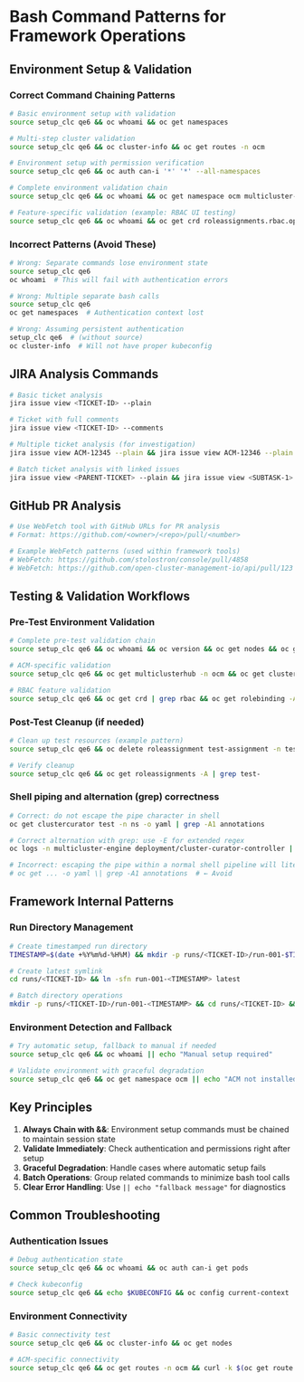 # Bash Command Patterns for Framework Operations

## Environment Setup & Validation

### Correct Command Chaining Patterns

```bash
# Basic environment setup with validation
source setup_clc qe6 && oc whoami && oc get namespaces

# Multi-step cluster validation
source setup_clc qe6 && oc cluster-info && oc get routes -n ocm

# Environment setup with permission verification
source setup_clc qe6 && oc auth can-i '*' '*' --all-namespaces

# Complete environment validation chain
source setup_clc qe6 && oc whoami && oc get namespace ocm multicluster-engine && oc get routes -n ocm

# Feature-specific validation (example: RBAC UI testing)
source setup_clc qe6 && oc whoami && oc get crd roleassignments.rbac.open-cluster-management.io
```

### Incorrect Patterns (Avoid These)

```bash
# Wrong: Separate commands lose environment state
source setup_clc qe6
oc whoami  # This will fail with authentication errors

# Wrong: Multiple separate bash calls
source setup_clc qe6
oc get namespaces  # Authentication context lost

# Wrong: Assuming persistent authentication
setup_clc qe6  # (without source)
oc cluster-info  # Will not have proper kubeconfig
```

## JIRA Analysis Commands

```bash
# Basic ticket analysis
jira issue view <TICKET-ID> --plain

# Ticket with full comments
jira issue view <TICKET-ID> --comments

# Multiple ticket analysis (for investigation)
jira issue view ACM-12345 --plain && jira issue view ACM-12346 --plain

# Batch ticket analysis with linked issues
jira issue view <PARENT-TICKET> --plain && jira issue view <SUBTASK-1> --plain && jira issue view <SUBTASK-2> --plain
```

## GitHub PR Analysis

```bash
# Use WebFetch tool with GitHub URLs for PR analysis
# Format: https://github.com/<owner>/<repo>/pull/<number>

# Example WebFetch patterns (used within framework tools)
# WebFetch: https://github.com/stolostron/console/pull/4858
# WebFetch: https://github.com/open-cluster-management-io/api/pull/123
```

## Testing & Validation Workflows

### Pre-Test Environment Validation

```bash
# Complete pre-test validation chain
source setup_clc qe6 && oc whoami && oc version && oc get nodes && oc get namespace ocm multicluster-engine

# ACM-specific validation
source setup_clc qe6 && oc get multiclusterhub -n ocm && oc get clustermanager -n multicluster-engine

# RBAC feature validation
source setup_clc qe6 && oc get crd | grep rbac && oc get rolebinding -A | head -5
```

### Post-Test Cleanup (if needed)

```bash
# Clean up test resources (example pattern)
source setup_clc qe6 && oc delete roleassignment test-assignment -n test-namespace

# Verify cleanup
source setup_clc qe6 && oc get roleassignments -A | grep test-
```

### Shell piping and alternation (grep) correctness

```bash
# Correct: do not escape the pipe character in shell
oc get clustercurator test -n ns -o yaml | grep -A1 annotations

# Correct alternation with grep: use -E for extended regex
oc logs -n multicluster-engine deployment/cluster-curator-controller | grep -E -i "digest|conditional"

# Incorrect: escaping the pipe within a normal shell pipeline will literally print '|'
# oc get ... -o yaml \| grep -A1 annotations  # ← Avoid
```

## Framework Internal Patterns

### Run Directory Management

```bash
# Create timestamped run directory
TIMESTAMP=$(date +%Y%m%d-%H%M) && mkdir -p runs/<TICKET-ID>/run-001-$TIMESTAMP

# Create latest symlink
cd runs/<TICKET-ID> && ln -sfn run-001-<TIMESTAMP> latest

# Batch directory operations
mkdir -p runs/<TICKET-ID>/run-001-<TIMESTAMP> && cd runs/<TICKET-ID> && ln -sfn run-001-<TIMESTAMP> latest
```

### Environment Detection and Fallback

```bash
# Try automatic setup, fallback to manual if needed
source setup_clc qe6 && oc whoami || echo "Manual setup required"

# Validate environment with graceful degradation
source setup_clc qe6 && oc get namespace ocm || echo "ACM not installed or accessible"
```

## Key Principles

1. **Always Chain with &&**: Environment setup commands must be chained to maintain session state
2. **Validate Immediately**: Check authentication and permissions right after setup
3. **Graceful Degradation**: Handle cases where automatic setup fails
4. **Batch Operations**: Group related commands to minimize bash tool calls
5. **Clear Error Handling**: Use `|| echo "fallback message"` for diagnostics

## Common Troubleshooting

### Authentication Issues
```bash
# Debug authentication state
source setup_clc qe6 && oc whoami && oc auth can-i get pods

# Check kubeconfig
source setup_clc qe6 && echo $KUBECONFIG && oc config current-context
```

### Environment Connectivity
```bash
# Basic connectivity test
source setup_clc qe6 && oc cluster-info && oc get nodes

# ACM-specific connectivity
source setup_clc qe6 && oc get routes -n ocm && curl -k $(oc get route -n ocm -o jsonpath='{.items[0].spec.host}')
```